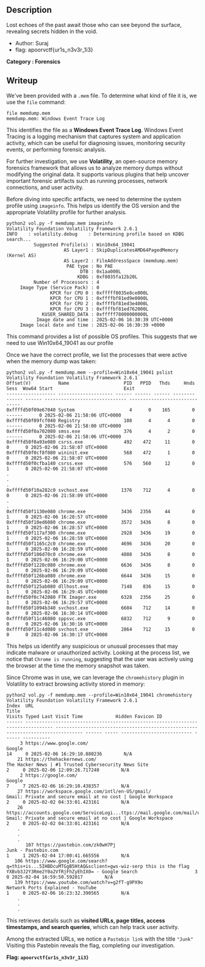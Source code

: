 ## Description
Lost echoes of the past await those who can see beyond the surface, revealing secrets hidden in the void.

- Author: Suraj
- flag: apoorvctf{ur1s_n3v3r_1i3}

**Category : Forensics**

## Writeup
We've been provided with a `.mem` file. To determine what kind of file it is, we use the `file` command:  

```
file memdump.mem 
memdump.mem: Windows Event Trace Log
```


This identifies the file as a **Windows Event Trace Log**. Windows Event Tracing is a logging mechanism that captures system and application activity, which can be useful for diagnosing issues, monitoring security events, or performing forensic analysis.  

For further investigation, we use **Volatility**, an open-source memory forensics framework that allows us to analyze memory dumps without modifying the original data. It supports various plugins that help uncover important forensic artifacts such as running processes, network connections, and user activity.  

Before diving into specific artifacts, we need to determine the system profile using `imageinfo`. This helps us identify the OS version and the appropriate Volatility profile for further analysis.  

```
python2 vol.py -f memdump.mem imageinfo
Volatility Foundation Volatility Framework 2.6.1
INFO    : volatility.debug    : Determining profile based on KDBG search...
          Suggested Profile(s) : Win10x64_19041
                     AS Layer1 : SkipDuplicatesAMD64PagedMemory (Kernel AS)
                     AS Layer2 : FileAddressSpace (memdump.mem)
                      PAE type : No PAE
                           DTB : 0x1aa000L
                          KDBG : 0xf8035fa12b20L
          Number of Processors : 4
     Image Type (Service Pack) : 0
                KPCR for CPU 0 : 0xfffff8035e8ce000L
                KPCR for CPU 1 : 0xffffbf81ed9e0000L
                KPCR for CPU 2 : 0xffffbf81ed3e4000L
                KPCR for CPU 3 : 0xffffbf81ed762000L
             KUSER_SHARED_DATA : 0xfffff78000000000L
           Image date and time : 2025-02-06 16:30:39 UTC+0000
     Image local date and time : 2025-02-06 16:30:39 +0000

```


This command provides a list of possible OS profiles. This suggests that we need to use Win10x64_19041 as our profile

Once we have the correct profile, we list the processes that were active when the memory dump was taken:  

```
python2 vol.py -f memdump.mem --profile=Win10x64_19041 pslist
Volatility Foundation Volatility Framework 2.6.1
Offset(V)          Name                    PID   PPID   Thds     Hnds   Sess  Wow64 Start                          Exit                          
------------------ -------------------- ------ ------ ------ -------- ------ ------ ------------------------------ ------------------------------
0xffffd50f09e67040 System                    4      0    165        0 ------      0 2025-02-06 21:58:06 UTC+0000                                 
0xffffd50f09fcf040 Registry                108      4      4        0 ------      0 2025-02-06 21:58:00 UTC+0000                                 
0xffffd50f0a702080 smss.exe                376      4      2        0 ------      0 2025-02-06 21:58:06 UTC+0000                                 
0xffffd50f0a93e080 csrss.exe               492    472     11        0      0      0 2025-02-06 21:58:07 UTC+0000                                 
0xffffd50f0cf8f080 wininit.exe             568    472      1        0      0      0 2025-02-06 21:58:07 UTC+0000                                 
0xffffd50f0cfba140 csrss.exe               576    560     12        0      1      0 2025-02-06 21:58:07 UTC+0000                                 
.
.
.                                 
0xffffd50f10a282c0 svchost.exe            1376    712      4        0      0      0 2025-02-06 21:58:09 UTC+0000                                 
.
.                                
0xffffd50f1130e080 chrome.exe             3436   2356     44        0      1      0 2025-02-06 16:28:57 UTC+0000                                 
0xffffd50f10ed6080 chrome.exe             3572   3436      8        0      1      0 2025-02-06 16:28:57 UTC+0000                                 
0xffffd50f117af300 chrome.exe             2928   3436     19        0      1      0 2025-02-06 16:28:59 UTC+0000                                 
0xffffd50f1165c2c0 chrome.exe             4696   3436     20        0      1      0 2025-02-06 16:28:59 UTC+0000                                 
0xffffd50f106d70c0 chrome.exe             4808   3436      8        0      1      0 2025-02-06 16:29:00 UTC+0000                                 
0xffffd50f1220c080 chrome.exe             6636   3436      8        0      1      0 2025-02-06 16:29:09 UTC+0000                                 
0xffffd50f126ba080 chrome.exe             6644   3436     15        0      1      0 2025-02-06 16:29:09 UTC+0000                                 
0xffffd50f125ab080 dllhost.exe            7148    836     15        0      1      0 2025-02-06 16:29:45 UTC+0000                                 
0xffffd50f0c742080 FTK Imager.exe         6328   2356     25        0      1      0 2025-02-06 16:29:57 UTC+0000                                 
0xffffd50f1094b340 svchost.exe            6604    712     14        0      0      0 2025-02-06 16:30:14 UTC+0000                                 
0xffffd50f11c46080 sppsvc.exe             6832    712      9        0      0      0 2025-02-06 16:30:16 UTC+0000                                 
0xffffd50f11c4d080 svchost.exe            2864    712     15        0      0      0 2025-02-06 16:30:17 UTC+0000                                 

```

This helps us identify any suspicious or unusual processes that may indicate malware or unauthorized activity. Looking at the process list, we notice that `Chrome is running`, suggesting that the user was actively using the browser at the time the memory snapshot was taken.  


Since Chrome was in use, we can leverage the `chromehistory` plugin in Volatility to extract browsing activity stored in memory:

```
python2 vol.py -f memdump.mem --profile=Win10x64_19041 chromehistory
Volatility Foundation Volatility Framework 2.6.1
Index  URL                                                                              Title                                                                            Visits Typed Last Visit Time            Hidden Favicon ID
------ -------------------------------------------------------------------------------- -------------------------------------------------------------------------------- ------ ----- -------------------------- ------ ----------
     3 https://www.google.com/                                                          Google                                                                               14     0 2025-02-06 16:29:10.880236        N/A       
    21 https://thehackernews.com/                                                       The Hacker News | #1 Trusted Cybersecurity News Site                                  2     0 2025-02-06 12:09:26.717240        N/A       
     2 https://google.com/                                                              Google                                                                                7     7 2025-02-06 16:29:10.438357        N/A       
    27 https://workspace.google.com/intl/en-US/gmail/                                   Gmail: Private and secure email at no cost | Google Workspace                         2     0 2025-02-02 04:33:01.423161        N/A       
    26 https://accounts.google.com/ServiceLogi...ttps://mail.google.com/mail/u/0/&emr=1 Gmail: Private and secure email at no cost | Google Workspace                         2     0 2025-02-02 04:33:01.423161        N/A       
    .
    .
    .
       107 https://pastebin.com/zk0wH7Pj                                                    Junk - Pastebin.com                                                                   1     1 2025-02-04 17:00:41.665556        N/A       
   106 https://www.google.com/search?q=this+is...5IHBDcuMTGgB5HtAQ&sclient=gws-wiz-serp this is the flag YXBvb3J2Y3Rme2Y0a2VfRjFhZyEhIX0= - Google Search                     3     0 2025-02-04 16:59:50.592017        N/A       
   139 https://www.youtube.com/watch?v=g2fT-g9PX9o                                      Network Ports Explained - YouTube                                                     1     0 2025-02-06 16:23:32.390565        N/A       
    .
    .
    .
```

This retrieves details such as **visited URLs, page titles, access timestamps, and search queries**, which can help track user activity.
  

Among the extracted URLs, we notice a `Pastebin link` with the title `"Junk"` Visiting this Pastebin reveals the flag, completing our investigation.  

**Flag: `apoorvctf{ur1s_n3v3r_1i3}`**
